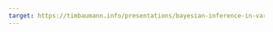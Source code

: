 ```yaml
---
target: https://timbaumann.info/presentations/bayesian-inference-in-var-and-state-space-models/slides.pdf
---
```

